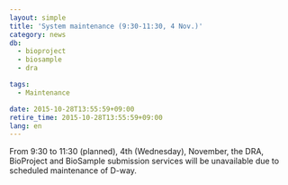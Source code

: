 ```yaml
---
layout: simple
title: 'System maintenance (9:30-11:30, 4 Nov.)'
category: news
db:
  - bioproject
  - biosample
  - dra

tags:
  - Maintenance

date: 2015-10-28T13:55:59+09:00
retire_time: 2015-10-28T13:55:59+09:00
lang: en
---
```


From 9:30 to 11:30 (planned), 4th (Wednesday), November, the DRA, BioProject and BioSample submission services will be unavailable due to scheduled maintenance of D-way.
